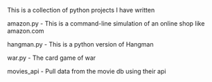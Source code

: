 This is a collection of python projects I have written

amazon.py - This is a command-line simulation of an online shop like amazon.com

hangman.py - This is a python version of Hangman

war.py - The card game of war

movies_api - Pull data from the movie db using their api
